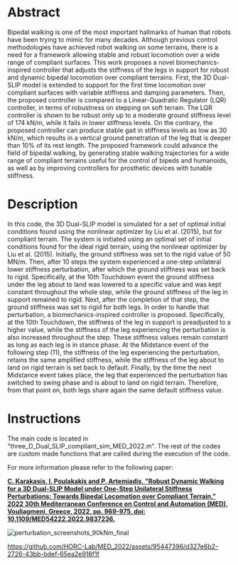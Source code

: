 # Abstract
Bipedal walking is one of the most important hallmarks of human that robots have been trying to mimic for many decades. Although previous control methodologies have achieved robot walking on some terrains, there is a need for a framework allowing stable and robust locomotion over a wide range of compliant surfaces. This work proposes a novel biomechanics-inspired controller that adjusts the stiffness of the legs in support for robust and dynamic bipedal locomotion over compliant terrains. First, the 3D Dual-SLIP model is extended to support for the first time locomotion over compliant surfaces with variable stiffness and damping parameters. Then, the proposed controller is compared to a Linear-Quadratic Regulator (LQR) controller, in terms of robustness on stepping on soft terrain. The LQR controller is shown to be robust only up to a moderate ground stiffness level of 174 kN/m, while it fails in lower stiffness levels. On the contrary, the proposed controller can produce stable gait in stiffness levels as low as 30 kN/m, which results in a vertical ground penetration of the leg that is deeper than 10% of its rest length. The proposed framework could advance the field of bipedal walking, by generating stable walking trajectories for a wide range of compliant terrains useful for the control of bipeds and humanoids, as well as by improving controllers for prosthetic devices with tunable stiffness.

# Description
In this code, the 3D Dual-SLIP model is simulated for a set of optimal initial conditions found using the nonlinear optimizer by Liu et al. (2015), but for compliant terrain. The system is initiated using an optimal set of initial conditions found for the ideal rigid terrain, using the nonlinear optimizer by Liu et al. (2015). Initially, the ground stiffness was set to the rigid value of 50 MN/m. Then, after 10 steps the system experienced a one-step unilateral lower stiffness perturbation, after which the ground stiffness was set back to rigid. Specifically, at the 10th Touchdown event the ground stiffness under the leg about to land was lowered to a specific value and was kept constant throughout the whole step, while the ground stiffness of the leg in support remained to rigid. Next, after the completion of that step, the ground stiffness was set to rigid for both legs. In order to handle that perturbation, a biomechanics-inspired controller is proposed. Specifically, at the 10th Touchdown, the stiffness of the leg in support is preadjusted to a higher value, while the stiffness of the leg experiencing the perturbation is also increased throughout the step. These stiffness values remain constant as long as each leg is in stance phase. At the Midstance event of the following step (11), the stiffness of the leg experiencing the perturbation, retains the same amplified stiffness, while the stiffness of the leg about to land on rigid terrain is set back to default. Finally, by the time the next Midstance event takes place, the leg that experienced the perturbation has switched to swing phase and is about to land on rigid terrain. Therefore, from that point on, both legs share again the same default stiffness value.

# Instructions
The main code is located in "three_D_Dual_SLIP_compliant_sim_MED_2022.m". The rest of the codes are custom made functions that are called during the execution of the code.

For more information please refer to the following paper:

**[C. Karakasis, I. Poulakakis and P. Artemiadis, "Robust Dynamic Walking for a 3D Dual-SLIP Model under One-Step Unilateral Stiffness Perturbations: Towards Bipedal Locomotion over Compliant Terrain," 2022 30th Mediterranean Conference on Control and Automation (MED), Vouliagmeni, Greece, 2022, pp. 969-975, doi: 10.1109/MED54222.2022.9837236.](https://ieeexplore.ieee.org/abstract/document/9837236/)**

![perturbation_screenshots_90kNm_final](https://user-images.githubusercontent.com/95447396/159397608-f42770cb-daae-45e7-968f-e54667598d74.png)



https://github.com/HORC-Lab/MED_2022/assets/95447396/d327e6b2-2726-43bb-bdef-65ea2e916f1f

